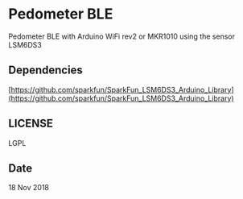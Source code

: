 # Pedometer BLE

Pedometer BLE with Arduino WiFi rev2 or MKR1010 using the sensor LSM6DS3
## Dependencies

[https://github.com/sparkfun/SparkFun_LSM6DS3_Arduino_Library](https://github.com/sparkfun/SparkFun_LSM6DS3_Arduino_Library)

## LICENSE
 LGPL
 
 ## Date

18 Nov 2018
